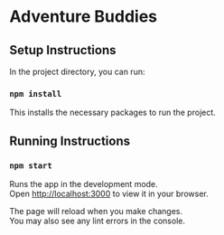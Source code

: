 # Adventure Buddies

## Setup Instructions

In the project directory, you can run:

### `npm install`

This installs the necessary packages to run the project.

## Running Instructions

### `npm start`

Runs the app in the development mode.\
Open [http://localhost:3000](http://localhost:3000) to view it in your browser.

The page will reload when you make changes.\
You may also see any lint errors in the console.
